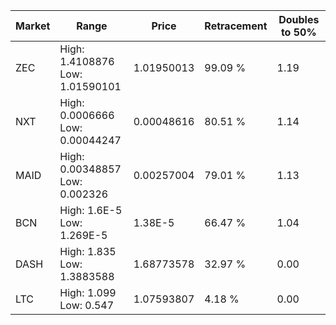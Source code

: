 | Market | Range | Price| Retracement | Doubles to 50% |
| --- | --- | --- | --- | --- |
| ZEC | High: 1.4108876<br />Low: 1.01590101 | 1.01950013 | 99.09 % | 1.19 |
| NXT | High: 0.0006666<br />Low: 0.00044247 | 0.00048616 | 80.51 % | 1.14 |
| MAID | High: 0.00348857<br />Low: 0.002326 | 0.00257004 | 79.01 % | 1.13 |
| BCN | High: 1.6E-5<br />Low: 1.269E-5 | 1.38E-5 | 66.47 % | 1.04 |
| DASH | High: 1.835<br />Low: 1.3883588 | 1.68773578 | 32.97 % | 0.00 |
| LTC | High: 1.099<br />Low: 0.547 | 1.07593807 | 4.18 % | 0.00 |
